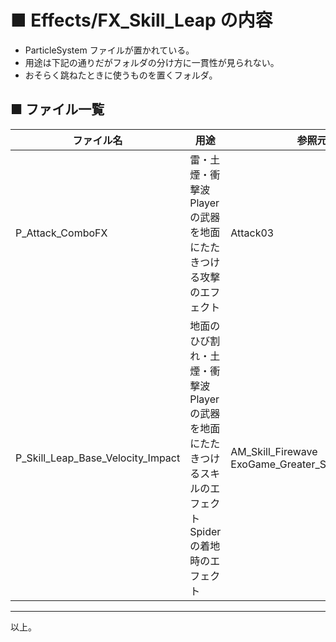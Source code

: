 # ■ Effects/FX_Skill_Leap の内容
* ParticleSystem ファイルが置かれている。
* 用途は下記の通りだがフォルダの分け方に一貫性が見られない。
* おそらく跳ねたときに使うものを置くフォルダ。

## ■ ファイル一覧

| ファイル名 | 用途 | 参照元 |
| ----- | ----- | ----- |
| P_Attack_ComboFX | 雷・土煙・衝撃波<br>Player の武器を地面にたたきつける攻撃のエフェクト | Attack03 |
| P_Skill_Leap_Base_Velocity_Impact | 地面のひび割れ・土煙・衝撃波<br>Player の武器を地面にたたきつけるスキルのエフェクト<br>Spider の着地時のエフェクト | AM_Skill_Firewave<br>ExoGame_Greater_Spider_Teleport |

----
以上。

